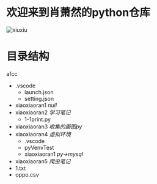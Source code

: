 # 欢迎来到肖萧然的python仓库


![xiuxiu](https://i0.hdslb.com/bfs/article/2e2c7545cdea61a26fd5ef58158e4a4781eab3ad.jpg@1320w_2110h.webp)

目录结构
========
afcc
  + .vscode
    + launch.json
    + setting.json
  + xiaoxiaoran1 *null*
  + xiaoxiaoran2 *学习笔记*
    + 1-1print.py
  + xiaoxiaoran3 *收集的画图py*
  + xiaoxiaoran4  *虚拟环境*
    + .vscode
    + pyVenvTest
    + xiaoxiaoran1 *py->mysql*
  + xiaoxiaoran5  *爬虫笔记*
  + 1.txt
  + oppo.csv
 
  